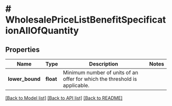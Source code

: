 # # WholesalePriceListBenefitSpecificationAllOfQuantity

## Properties

Name | Type | Description | Notes
------------ | ------------- | ------------- | -------------
**lower_bound** | **float** | Minimum number of units of an offer for which the threshold is applicable. |

[[Back to Model list]](../../README.md#models) [[Back to API list]](../../README.md#endpoints) [[Back to README]](../../README.md)
